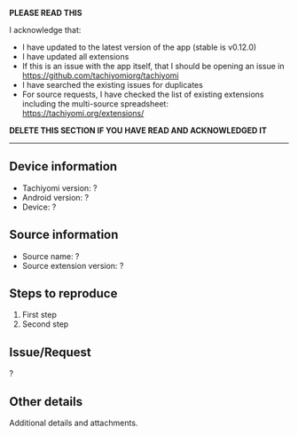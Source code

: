 **PLEASE READ THIS**

I acknowledge that:

- I have updated to the latest version of the app (stable is v0.12.0)
- I have updated all extensions
- If this is an issue with the app itself, that I should be opening an issue in https://github.com/tachiyomiorg/tachiyomi
- I have searched the existing issues for duplicates
- For source requests, I have checked the list of existing extensions including the multi-source spreadsheet: https://tachiyomi.org/extensions/

**DELETE THIS SECTION IF YOU HAVE READ AND ACKNOWLEDGED IT**

---

## Device information
* Tachiyomi version: ?
* Android version: ?
* Device: ?

## Source information
* Source name: ?
* Source extension version: ?

## Steps to reproduce
1. First step
2. Second step

## Issue/Request
?

## Other details
Additional details and attachments.
